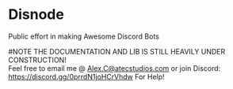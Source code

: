 # Disnode
Public effort in making Awesome Discord Bots

#NOTE THE DOCUMENTATION AND LIB IS STILL HEAVILY UNDER CONSTRUCTION!       
Feel free to email me @ Alex.C@atecstudios.com or join Discord:  https://discord.gg/0prrdN1joHCrVhdw For Help!
